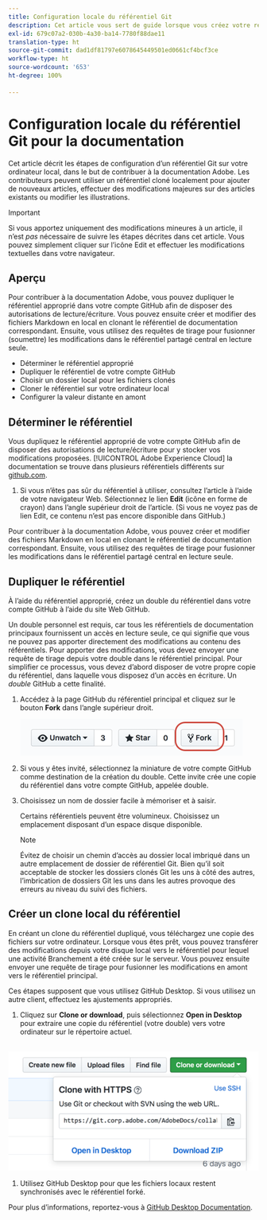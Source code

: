 ```yaml
---
title: Configuration locale du référentiel Git
description: Cet article vous sert de guide lorsque vous créez votre référentiel Git local et contribuez à la documentation Adobe, notamment en ce qui concerne le processus de duplication et de clonage.
exl-id: 679c07a2-030b-4a30-ba14-7780f88dae11
translation-type: ht
source-git-commit: dad1df81797e6078645449501ed0661cf4bcf3ce
workflow-type: ht
source-wordcount: '653'
ht-degree: 100%

---
```


# Configuration locale du référentiel Git pour la documentation

Cet article décrit les étapes de configuration d’un référentiel Git sur votre ordinateur local, dans le but de contribuer à la documentation Adobe. Les contributeurs peuvent utiliser un référentiel cloné localement pour ajouter de nouveaux articles, effectuer des modifications majeures sur des articles existants ou modifier les illustrations.

>[!IMPORTANT]
>Si vous apportez uniquement des modifications mineures à un article, il n’est *pas* nécessaire de suivre les étapes décrites dans cet article. Vous pouvez simplement cliquer sur l’icône Edit et effectuer les modifications textuelles dans votre navigateur.

## Aperçu

Pour contribuer à la documentation Adobe, vous pouvez dupliquer le référentiel approprié dans votre compte GitHub afin de disposer des autorisations de lecture/écriture. Vous pouvez ensuite créer et modifier des fichiers Markdown en local en clonant le référentiel de documentation correspondant. Ensuite, vous utilisez des requêtes de tirage pour fusionner (soumettre) les modifications dans le référentiel partagé central en lecture seule.

* Déterminer le référentiel approprié
* Dupliquer le référentiel de votre compte GitHub
* Choisir un dossier local pour les fichiers clonés
* Cloner le référentiel sur votre ordinateur local
* Configurer la valeur distante en amont

## Déterminer le référentiel

Vous dupliquez le référentiel approprié de votre compte GitHub afin de disposer des autorisations de lecture/écriture pour y stocker vos modifications proposées. [!UICONTROL Adobe Experience Cloud] la documentation se trouve dans plusieurs référentiels différents sur [github.com](https://www.github.com/adobedocs).

1. Si vous n’êtes pas sûr du référentiel à utiliser, consultez l’article à l’aide de votre navigateur Web. Sélectionnez le lien **Edit** (icône en forme de crayon) dans l’angle supérieur droit de l’article. (Si vous ne voyez pas de lien Edit, ce contenu n’est pas encore disponible dans GitHub.)

Pour contribuer à la documentation Adobe, vous pouvez créer et modifier des fichiers Markdown en local en clonant le référentiel de documentation correspondant. Ensuite, vous utilisez des requêtes de tirage pour fusionner les modifications dans le référentiel partagé central en lecture seule.

<!---
![GitHub Triangle](/assets/git-and-github-initial-setup.png)

If you're new to GitHub, watch the following video for a conceptual overview of the forking and cloning process:

>[!VIDEO https://channel9.msdn.com/Blogs/CoolMoose/Git-Repository-Setup/player]
-->

## Dupliquer le référentiel

À l’aide du référentiel approprié, créez un double du référentiel dans votre compte GitHub à l’aide du site Web GitHub.

Un double personnel est requis, car tous les référentiels de documentation principaux fournissent un accès en lecture seule, ce qui signifie que vous ne pouvez pas apporter directement des modifications au contenu des référentiels. Pour apporter des modifications, vous devez envoyer une requête de tirage depuis votre double dans le référentiel principal. Pour simplifier ce processus, vous devez d’abord disposer de votre propre copie du référentiel, dans laquelle vous disposez d’un accès en écriture. Un *double* GitHub a cette finalité.

1. Accédez à la page GitHub du référentiel principal et cliquez sur le bouton **Fork** dans l’angle supérieur droit.

   ![Fork GitHub](assets/fork-simple.png)

1. Si vous y êtes invité, sélectionnez la miniature de votre compte GitHub comme destination de la création du double. Cette invite crée une copie du référentiel dans votre compte GitHub, appelée double.

1. Choisissez un nom de dossier facile à mémoriser et à saisir.

   Certains référentiels peuvent être volumineux. Choisissez un emplacement disposant d’un espace disque disponible.

   >[!NOTE]
   >
   >Évitez de choisir un chemin d’accès au dossier local imbriqué dans un autre emplacement de dossier de référentiel Git. Bien qu’il soit acceptable de stocker les dossiers clonés Git les uns à côté des autres, l’imbrication de dossiers Git les uns dans les autres provoque des erreurs au niveau du suivi des fichiers.

## Créer un clone local du référentiel

En créant un clone du référentiel dupliqué, vous téléchargez une copie des fichiers sur votre ordinateur. Lorsque vous êtes prêt, vous pouvez transférer des modifications depuis votre disque local vers le référentiel pour lequel une activité Branchement a été créée sur le serveur. Vous pouvez ensuite envoyer une requête de tirage pour fusionner les modifications en amont vers le référentiel principal.

Ces étapes supposent que vous utilisez GitHub Desktop. Si vous utilisez un autre client, effectuez les ajustements appropriés.

1. Cliquez sur **Clone or download**, puis sélectionnez **Open in Desktop** pour extraire une copie du référentiel (votre double) vers votre ordinateur sur le répertoire actuel.

  ![Cloner le référentiel](assets/clone-pulldown.png)

1. Utilisez GitHub Desktop pour que les fichiers locaux restent synchronisés avec le référentiel forké.

Pour plus d’informations, reportez-vous à [GitHub Desktop Documentation](https://help.github.com/desktop/).
